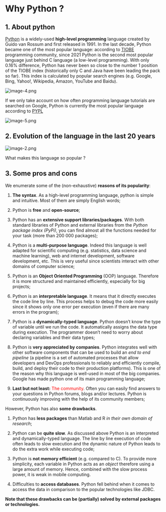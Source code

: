 # Why Python ?

## 1. About python <a name="subpar11"></a>

[Python](https://www.python.org/about/) is a widely-used **high-level programming** language created by Guido van Rossum and first released in 1991. In the last decade, Python became one of the most popular language: according to [TIOBE](https://www.tiobe.com/tiobe-index/) programming community, since 2021 Python is the second most popular language just behind C language (a low-level programming). With only 0.16\% difference, Python has never been so close to the number 1 position of the TIOBE index (historically only C and Java have been leading the pack so far). This index is calculated by popular search engines (e.g. Google, Bing, Yahoo!, Wikipedia, Amazon, YouTube and Baidu).

![image-4.png](attachment:image-4.png)

If we only take account on how often programming language tutorials are searched on Google, Python is currently the most popular language according to [PYPL](https://www.tiobe.com/tiobe-index/)

![image-5.png](attachment:image-5.png)

## 2. Evolution of the language in the last 20 years <a name="subpar12"></a>

![image-2.png](attachment:image-2.png)


What makes this language so popular ?

## 3. Some pros and cons <a name="subpar13"></a>

We enumerate some of the (non-exhaustive) **reasons of its popularity**:

1. **The syntax**. As a high-level programming language, python is simple and intuitive. Most of them are simply English words;

2. Python is **free** and **open-source**;

3. Python has an **extensive support libraries/packages**. With both standard libraries of Python and external libraries from the *Python package index (PyPi)*, you can find almost all the functions needed for your task (more than 200 000 packages);

4. Python is a **multi-purpose language**. Indeed this language is well adapted for scientific computing (e.g. statistics, data science and machine learning), web and internet development, software development, etc. This is very useful since scientists interact with other domains of computer science;

5. Python is an **Object Oriented Programming** (OOP) language. Therefore it is more structured and maintained efficiently, especially for big projects;

6. Python is an **interpretable language**. It means that it directly executes the code line by line. This process helps to debug the code more easily since it shows only one error per execution (even if there are many errors in the program);

7. Python is a **dynamically-typed language**. Python doesn’t know the type of variable until we run the code. It automatically assigns the data type during execution. The programmer doesn’t need to worry about declaring variables and their data types;

8. Python is **very appreciated by companies**. Python integrates well with other software components that can be used to build an *end to end pipeline* (a pipeline is a set of automated processes that allow developers and DevOps professionals to reliably and efficiently compile, build, and deploy their code to their production platforms). This is one of the reason why this language is well-used in most of the big companies. Google has made python one of its main programming language;

9. <b>Last but not least:</b> <font color="red">The community</font>. Often you can easily find answers to your questions in Python forums, blogs and/or lectures. Python is continuously improving with the help of its community members;

However, Python has also **some drawbacks**.

1. Python has **less packages** than Matlab and R *in their own domain of research*;

2. Python can be **quite slow**. As discussed above Python is an interpreted and dynamically-typed language. The line by line execution of code often leads to slow execution and the dynamic nature of Python leads to do the extra work while executing code;

3. Python is **not memory efficient** (e.g. compared to C). To provide more simplicity, each variable in Python acts as an *object* therefore using a large amount of memory. Hence, combined with the slow process power, it is weak in mobile computing.

4. Difficulties to **access databases**. Python fell behind when it comes to access the data in comparison to the popular technologies like JDBC.

**Note that these drawbacks can be (partially) solved by external packages or technologies.**
